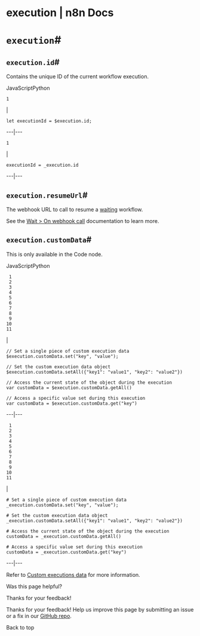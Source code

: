 # execution | n8n Docs

[ ](https://github.com/n8n-io/n8n-docs/edit/main/docs/code/cookbook/builtin/execution.md "Edit this page")

# `execution`#

## `execution.id`#

Contains the unique ID of the current workflow execution.

JavaScriptPython
    
    
    1

| 
    
    
    let executionId = $execution.id;
      
  
---|---  
      
    
    1

| 
    
    
    executionId = _execution.id
      
  
---|---  
  
## `execution.resumeUrl`#

The webhook URL to call to resume a [waiting](../../../../integrations/builtin/core-nodes/n8n-nodes-base.wait/) workflow.

See the [Wait > On webhook call](../../../../integrations/builtin/core-nodes/n8n-nodes-base.wait/#on-webhook-call) documentation to learn more.

## `execution.customData`#

This is only available in the Code node.

JavaScriptPython
    
    
     1
     2
     3
     4
     5
     6
     7
     8
     9
    10
    11

| 
    
    
    // Set a single piece of custom execution data
    $execution.customData.set("key", "value");
    
    // Set the custom execution data object
    $execution.customData.setAll({"key1": "value1", "key2": "value2"})
    
    // Access the current state of the object during the execution
    var customData = $execution.customData.getAll()
    
    // Access a specific value set during this execution
    var customData = $execution.customData.get("key")
      
  
---|---  
      
    
     1
     2
     3
     4
     5
     6
     7
     8
     9
    10
    11

| 
    
    
    # Set a single piece of custom execution data
    _execution.customData.set("key", "value");
    
    # Set the custom execution data object
    _execution.customData.setAll({"key1": "value1", "key2": "value2"})
    
    # Access the current state of the object during the execution
    customData = _execution.customData.getAll()
    
    # Access a specific value set during this execution
    customData = _execution.customData.get("key")
      
  
---|---  
  
Refer to [Custom executions data](../../../../workflows/executions/custom-executions-data/) for more information.

Was this page helpful? 

Thanks for your feedback! 

Thanks for your feedback! Help us improve this page by submitting an issue or a fix in our [GitHub repo](https://github.com/n8n-io/n8n-docs). 

Back to top